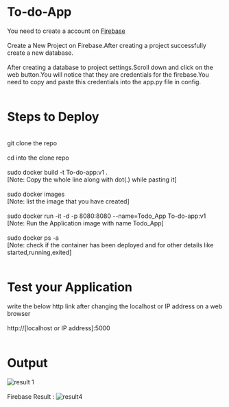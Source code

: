 # To-do-App
You need to create a account on [Firebase](https://console.firebase.google.com/u/0/ "Firebase")
</br>
</br>Create a New Project on Firebase.After creating a project successfully create a new database.
</br></br>After creating a database to project settings.Scroll down and click on the web button.You will notice that they are credentials for the firebase.You need to copy and paste this credentials into the app.py file in config.
</br></br>
# Steps to Deploy
</br>
git clone the repo </br></br>
cd into the clone repo</br></br>
sudo docker build -t To-do-app:v1 .</br>[Note: Copy the whole line along with dot(.) while pasting it]</br></br>
sudo docker images </br>[Note: list the image that you have created]</br></br>
sudo docker run -it -d -p 8080:8080 --name=Todo_App To-do-app:v1 </br>[Note: Run the Application image with name Todo_App]</br></br>
sudo docker ps -a</br>
[Note: check if the container has been deployed and for other details like started,running,exited]</br></br>

# Test your Application 
write the below http link after changing the localhost or IP address on a web browser</br></br>
http://[localhost or IP address]:5000</br></br>

# Output

![result 1](https://user-images.githubusercontent.com/38564686/56484449-55249b80-64ed-11e9-957a-bdae382ea22b.png)
</br>
</br>
Firebase Result : 
![result4](https://user-images.githubusercontent.com/38564686/56484548-b9dff600-64ed-11e9-95cc-2b333a8fdf5e.PNG)
